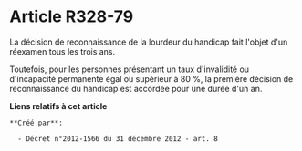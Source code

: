 # Article R328-79

La décision de reconnaissance de la lourdeur du handicap fait l'objet d'un réexamen tous les trois ans. 

Toutefois, pour les personnes présentant un taux d'invalidité ou d'incapacité permanente égal ou supérieur à 80 %, la
première décision de reconnaissance du handicap est accordée pour une durée d'un an.

**Liens relatifs à cet article**

	**Créé par**:

	  - Décret n°2012-1566 du 31 décembre 2012 - art. 8
